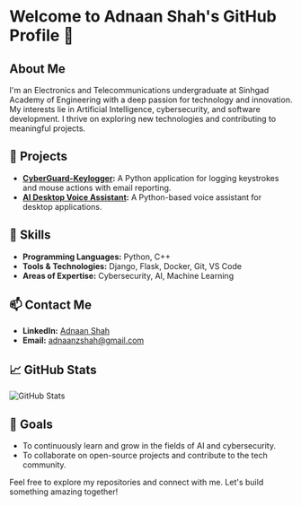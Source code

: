 # Welcome to Adnaan Shah's GitHub Profile 👋

## About Me
I'm an Electronics and Telecommunications undergraduate at Sinhgad Academy of Engineering with a deep passion for technology and innovation. My interests lie in Artificial Intelligence, cybersecurity, and software development. I thrive on exploring new technologies and contributing to meaningful projects.

## 🚀 Projects
- **[CyberGuard-Keylogger](https://github.com/adnaanzshah/CyberGuard-Keylogger):** A Python application for logging keystrokes and mouse actions with email reporting.
- **[AI Desktop Voice Assistant](https://github.com/adnaanzshah/AI_Desktop_Voice_Assistant):** A Python-based voice assistant for desktop applications.

## 🔧 Skills
- **Programming Languages:** Python, C++
- **Tools & Technologies:** Django, Flask, Docker, Git, VS Code
- **Areas of Expertise:** Cybersecurity, AI, Machine Learning

## 📫 Contact Me
- **LinkedIn:** [Adnaan Shah](https://www.linkedin.com/in/adnaanzshah)
- **Email:** [adnaanzshah@gmail.com](mailto:adnaanzshah@gmail.com)

## 📈 GitHub Stats
![GitHub Stats](https://github-readme-stats.vercel.app/api?username=adnaanzshah&show_icons=true&count_private=true&hide_title=true&hide_border=true)

## 🎯 Goals
- To continuously learn and grow in the fields of AI and cybersecurity.
- To collaborate on open-source projects and contribute to the tech community.

Feel free to explore my repositories and connect with me. Let's build something amazing together!
